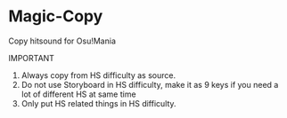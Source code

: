 # Magic-Copy
Copy hitsound for Osu!Mania


IMPORTANT

1. Always copy from HS difficulty as source.
2. Do not use Storyboard in HS difficulty, make it as 9 keys if you need a lot of different HS at same time
3. Only put HS related things in HS difficulty.
